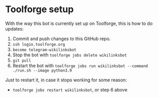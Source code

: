 # Toolforge setup

With the way this bot is currently set up on Toolforge, this is how to do updates:

1. Commit and push changes to this GitHub repo.
2. `ssh login.toolforge.org`
3. `become telegram-wikilinksbot`
4. Stop the bot with `toolforge jobs delete wikilinksbot`
5. `git pull`
6. Restart the bot with `toolforge jobs run wikilinksbot --command ./run.sh --image python3.9`

Just to restart it, in case it stops working for some reason:
* `toolforge jobs restart wikilinksbot`, or step 6 above
